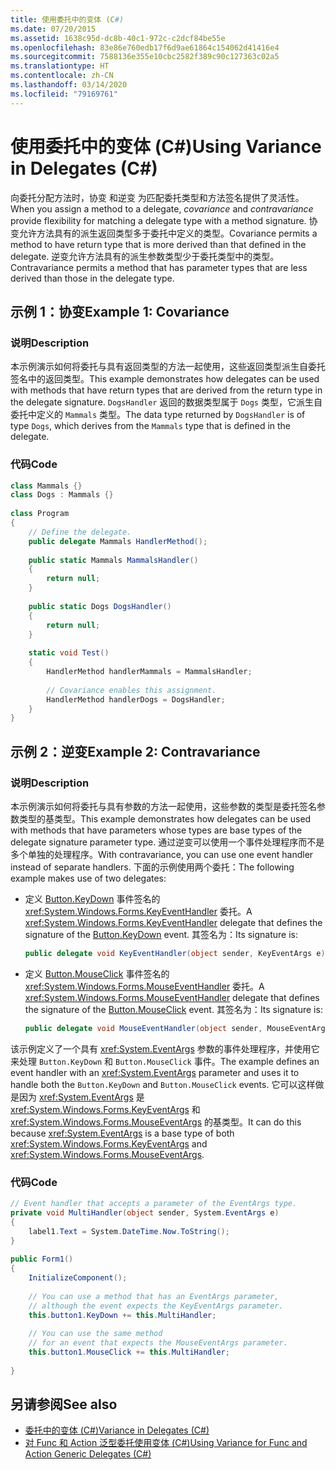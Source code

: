 ```yaml
---
title: 使用委托中的变体 (C#)
ms.date: 07/20/2015
ms.assetid: 1638c95d-dc8b-40c1-972c-c2dcf84be55e
ms.openlocfilehash: 83e86e760edb17f6d9ae61864c154062d41416e4
ms.sourcegitcommit: 7588136e355e10cbc2582f389c90c127363c02a5
ms.translationtype: HT
ms.contentlocale: zh-CN
ms.lasthandoff: 03/14/2020
ms.locfileid: "79169761"
---
```

# <a name="using-variance-in-delegates-c"></a><span data-ttu-id="0f173-102">使用委托中的变体 (C#)</span><span class="sxs-lookup"><span data-stu-id="0f173-102">Using Variance in Delegates (C#)</span></span>
<span data-ttu-id="0f173-103">向委托分配方法时，协变  和逆变  为匹配委托类型和方法签名提供了灵活性。</span><span class="sxs-lookup"><span data-stu-id="0f173-103">When you assign a method to a delegate, *covariance* and *contravariance* provide flexibility for matching a delegate type with a method signature.</span></span> <span data-ttu-id="0f173-104">协变允许方法具有的派生返回类型多于委托中定义的类型。</span><span class="sxs-lookup"><span data-stu-id="0f173-104">Covariance permits a method to have return type that is more derived than that defined in the delegate.</span></span> <span data-ttu-id="0f173-105">逆变允许方法具有的派生参数类型少于委托类型中的类型。</span><span class="sxs-lookup"><span data-stu-id="0f173-105">Contravariance permits a method that has parameter types that are less derived than those in the delegate type.</span></span>  
  
## <a name="example-1-covariance"></a><span data-ttu-id="0f173-106">示例 1：协变</span><span class="sxs-lookup"><span data-stu-id="0f173-106">Example 1: Covariance</span></span>  
  
### <a name="description"></a><span data-ttu-id="0f173-107">说明</span><span class="sxs-lookup"><span data-stu-id="0f173-107">Description</span></span>  
 <span data-ttu-id="0f173-108">本示例演示如何将委托与具有返回类型的方法一起使用，这些返回类型派生自委托签名中的返回类型。</span><span class="sxs-lookup"><span data-stu-id="0f173-108">This example demonstrates how delegates can be used with methods that have return types that are derived from the return type in the delegate signature.</span></span> <span data-ttu-id="0f173-109">`DogsHandler` 返回的数据类型属于 `Dogs` 类型，它派生自委托中定义的 `Mammals` 类型。</span><span class="sxs-lookup"><span data-stu-id="0f173-109">The data type returned by `DogsHandler` is of type `Dogs`, which derives from the `Mammals` type that is defined in the delegate.</span></span>  
  
### <a name="code"></a><span data-ttu-id="0f173-110">代码</span><span class="sxs-lookup"><span data-stu-id="0f173-110">Code</span></span>  
  
```csharp  
class Mammals {}  
class Dogs : Mammals {}  
  
class Program  
{  
    // Define the delegate.  
    public delegate Mammals HandlerMethod();  
  
    public static Mammals MammalsHandler()  
    {  
        return null;  
    }  
  
    public static Dogs DogsHandler()  
    {  
        return null;  
    }  
  
    static void Test()  
    {  
        HandlerMethod handlerMammals = MammalsHandler;  
  
        // Covariance enables this assignment.  
        HandlerMethod handlerDogs = DogsHandler;  
    }  
}  
```  
  
## <a name="example-2-contravariance"></a><span data-ttu-id="0f173-111">示例 2：逆变</span><span class="sxs-lookup"><span data-stu-id="0f173-111">Example 2: Contravariance</span></span>  
  
### <a name="description"></a><span data-ttu-id="0f173-112">说明</span><span class="sxs-lookup"><span data-stu-id="0f173-112">Description</span></span>

<span data-ttu-id="0f173-113">本示例演示如何将委托与具有参数的方法一起使用，这些参数的类型是委托签名参数类型的基类型。</span><span class="sxs-lookup"><span data-stu-id="0f173-113">This example demonstrates how delegates can be used with methods that have parameters whose types are base types of the delegate signature parameter type.</span></span> <span data-ttu-id="0f173-114">通过逆变可以使用一个事件处理程序而不是多个单独的处理程序。</span><span class="sxs-lookup"><span data-stu-id="0f173-114">With contravariance, you can use one event handler instead of separate handlers.</span></span> <span data-ttu-id="0f173-115">下面的示例使用两个委托：</span><span class="sxs-lookup"><span data-stu-id="0f173-115">The following example makes use of two delegates:</span></span>

- <span data-ttu-id="0f173-116">定义 [Button.KeyDown](xref:System.Windows.Forms.Control.KeyDown) 事件签名的 <xref:System.Windows.Forms.KeyEventHandler> 委托。</span><span class="sxs-lookup"><span data-stu-id="0f173-116">A <xref:System.Windows.Forms.KeyEventHandler> delegate that defines the signature of the [Button.KeyDown](xref:System.Windows.Forms.Control.KeyDown) event.</span></span> <span data-ttu-id="0f173-117">其签名为：</span><span class="sxs-lookup"><span data-stu-id="0f173-117">Its signature is:</span></span>

   ```csharp
   public delegate void KeyEventHandler(object sender, KeyEventArgs e)
   ```

- <span data-ttu-id="0f173-118">定义 [Button.MouseClick](xref:System.Windows.Forms.Control.MouseDown) 事件签名的 <xref:System.Windows.Forms.MouseEventHandler> 委托。</span><span class="sxs-lookup"><span data-stu-id="0f173-118">A <xref:System.Windows.Forms.MouseEventHandler> delegate that defines the signature of the [Button.MouseClick](xref:System.Windows.Forms.Control.MouseDown) event.</span></span> <span data-ttu-id="0f173-119">其签名为：</span><span class="sxs-lookup"><span data-stu-id="0f173-119">Its signature is:</span></span>

   ```csharp
   public delegate void MouseEventHandler(object sender, MouseEventArgs e)
   ```

<span data-ttu-id="0f173-120">该示例定义了一个具有 <xref:System.EventArgs> 参数的事件处理程序，并使用它来处理 `Button.KeyDown` 和 `Button.MouseClick` 事件。</span><span class="sxs-lookup"><span data-stu-id="0f173-120">The example defines an event handler with an <xref:System.EventArgs> parameter and uses it to handle both the `Button.KeyDown` and `Button.MouseClick` events.</span></span> <span data-ttu-id="0f173-121">它可以这样做是因为 <xref:System.EventArgs> 是 <xref:System.Windows.Forms.KeyEventArgs> 和 <xref:System.Windows.Forms.MouseEventArgs> 的基类型。</span><span class="sxs-lookup"><span data-stu-id="0f173-121">It can do this because <xref:System.EventArgs> is a base type of both <xref:System.Windows.Forms.KeyEventArgs>  and <xref:System.Windows.Forms.MouseEventArgs>.</span></span>
  
### <a name="code"></a><span data-ttu-id="0f173-122">代码</span><span class="sxs-lookup"><span data-stu-id="0f173-122">Code</span></span>  
  
```csharp  
// Event handler that accepts a parameter of the EventArgs type.  
private void MultiHandler(object sender, System.EventArgs e)  
{  
    label1.Text = System.DateTime.Now.ToString();  
}  
  
public Form1()  
{  
    InitializeComponent();  
  
    // You can use a method that has an EventArgs parameter,  
    // although the event expects the KeyEventArgs parameter.  
    this.button1.KeyDown += this.MultiHandler;  
  
    // You can use the same method
    // for an event that expects the MouseEventArgs parameter.  
    this.button1.MouseClick += this.MultiHandler;  
  
}  
```  
  
## <a name="see-also"></a><span data-ttu-id="0f173-123">另请参阅</span><span class="sxs-lookup"><span data-stu-id="0f173-123">See also</span></span>

- [<span data-ttu-id="0f173-124">委托中的变体 (C#)</span><span class="sxs-lookup"><span data-stu-id="0f173-124">Variance in Delegates (C#)</span></span>](./variance-in-delegates.md)
- [<span data-ttu-id="0f173-125">对 Func 和 Action 泛型委托使用变体 (C#)</span><span class="sxs-lookup"><span data-stu-id="0f173-125">Using Variance for Func and Action Generic Delegates (C#)</span></span>](./using-variance-for-func-and-action-generic-delegates.md)
